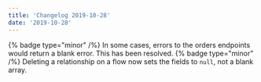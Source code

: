 ```yaml
---
title: 'Changelog 2019-10-28'
date: '2019-10-28'
---
```

{% badge type="minor" /%} In some cases, errors to the orders endpoints would return a blank error. This has been resolved.
{% badge type="minor" /%} Deleting a relationship on a flow now sets the fields to `null`, not a blank array.
